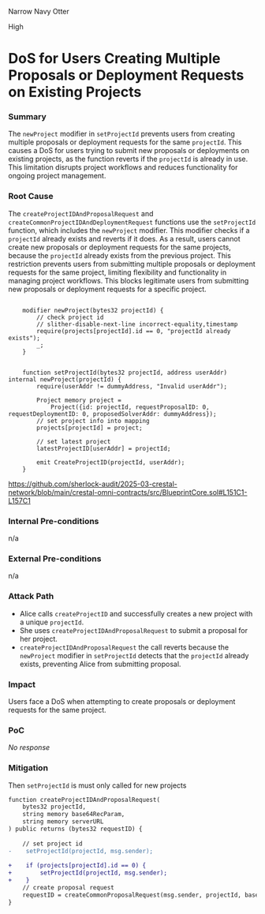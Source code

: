 Narrow Navy Otter

High

# DoS for Users Creating Multiple Proposals or Deployment Requests on Existing Projects

### Summary

The `newProject` modifier in `setProjectId` prevents users from creating multiple proposals or deployment requests for the same `projectId`. This causes a DoS for users trying to submit new proposals or deployments on existing projects, as the function reverts if the `projectId` is already in use. This limitation disrupts project workflows and reduces functionality for ongoing project management.

### Root Cause

The `createProjectIDAndProposalRequest` and `createCommonProjectIDAndDeploymentRequest` functions use the `setProjectId` function, which includes the `newProject` modifier. This modifier checks if a `projectId` already exists and reverts if it does. As a result, users cannot create new proposals or deployment requests for the same projects, because the `projectId` already exists from the previous project. This restriction prevents users from submitting multiple proposals or deployment requests for the same project, limiting flexibility and functionality in managing project workflows. This blocks legitimate users from submitting new proposals or deployment requests for a specific project.

```solidity

    modifier newProject(bytes32 projectId) {
        // check project id
        // slither-disable-next-line incorrect-equality,timestamp
        require(projects[projectId].id == 0, "projectId already exists");
        _;
    }


    function setProjectId(bytes32 projectId, address userAddr) internal newProject(projectId) {
        require(userAddr != dummyAddress, "Invalid userAddr");

        Project memory project =
            Project({id: projectId, requestProposalID: 0, requestDeploymentID: 0, proposedSolverAddr: dummyAddress});
        // set project info into mapping
        projects[projectId] = project;

        // set latest project
        latestProjectID[userAddr] = projectId;

        emit CreateProjectID(projectId, userAddr);
    }
```  

https://github.com/sherlock-audit/2025-03-crestal-network/blob/main/crestal-omni-contracts/src/BlueprintCore.sol#L151C1-L157C1


### Internal Pre-conditions

n/a

### External Pre-conditions

n/a

### Attack Path

- Alice calls `createProjectID` and successfully creates a new project with a unique `projectId`.  
- She uses `createProjectIDAndProposalRequest` to submit a proposal for her project.  
- `createProjectIDAndProposalRequest` the call reverts because the `newProject` modifier in `setProjectId` detects that the `projectId` already exists, preventing Alice from submitting proposal.  


### Impact

Users face a DoS when attempting to create proposals or deployment requests for the same project.


### PoC

_No response_

### Mitigation

Then `setProjectId` is must only called for new projects
```diff
function createProjectIDAndProposalRequest(
    bytes32 projectId, 
    string memory base64RecParam, 
    string memory serverURL
) public returns (bytes32 requestID) {
    
    // set project id
-    setProjectId(projectId, msg.sender);
    
+    if (projects[projectId].id == 0) {
+        setProjectId(projectId, msg.sender);
+    }
    // create proposal request
    requestID = createCommonProposalRequest(msg.sender, projectId, base64RecParam, serverURL);
}
``` 